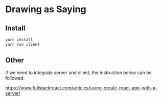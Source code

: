# Drawing as Saying

## Install

```sh
yarn install
yarn run client
```

## Other

if we need to integrate server and client, the instruction below can be followed:

https://www.fullstackreact.com/articles/using-create-react-app-with-a-server/
